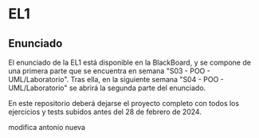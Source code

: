 # EL1
## Enunciado
El enunciado de la EL1 está disponible en la BlackBoard, y se compone de una primera parte que se encuentra en semana "S03 - POO - UML/Laboratorio".
Tras ella, en la siguiente semana "S04 - POO - UML/Laboratorio" se abrirá la segunda parte del enunciado.


En este repositorio deberá dejarse el proyecto completo con todos los ejercicios y tests subidos antes del 28 de febrero de 2024.

modifica antonio nueva